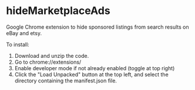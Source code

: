 # hideMarketplaceAds
Google Chrome extension to hide sponsored listings from search results on eBay and etsy.

To install:
1) Download and unzip the code.
2) Go to chrome://extensions/
3) Enable developer mode if not already enabled (toggle at top right)
4) Click the "Load Unpacked" button at the top left, and select the directory containing the manifest.json file.
